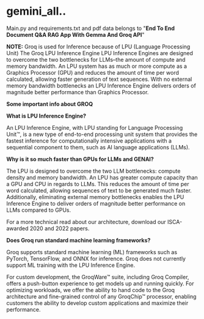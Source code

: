# gemini_all..

Main.py and requirements.txt and pdf data belongs to "**End To End Document Q&A RAG App With Gemma And Groq API**"

**NOTE:**
Groq is used for Inference because of LPU (Language Processing Unit)
The Groq LPU Inference Engine
LPU Inference Engines are designed to overcome the two bottlenecks for LLMs–the amount of compute and memory bandwidth. 
An LPU system has as much or more compute as a Graphics Processor (GPU) and reduces the amount of time per word calculated, 
allowing faster generation of text sequences. With no external memory bandwidth bottlenecks an LPU Inference Engine delivers 
orders of magnitude better performance than Graphics Processor. 

**Some important info about GROQ**

**What is LPU Inference Engine?**

An LPU Inference Engine, with LPU standing for Language Processing Unit™, 
is a new type of end-to-end processing unit system that provides the fastest inference for computationally 
intensive applications with a sequential component to them, such as AI language applications (LLMs).

**Why is it so much faster than GPUs for LLMs and GENAI?**

The LPU is designed to overcome the two LLM bottlenecks: compute density and memory bandwidth. 
An LPU has greater compute capacity than a GPU and CPU in regards to LLMs. This reduces the amount of time per word calculated, 
allowing sequences of text to be generated much faster. Additionally, eliminating external memory bottlenecks enables the 
LPU Inference Engine to deliver orders of magnitude better performance on LLMs compared to GPUs.

For a more technical read about our architecture, download our ISCA-awarded 2020 and 2022 papers. 

**Does Groq run standard machine learning frameworks?**

Groq supports standard machine learning (ML) frameworks such as PyTorch, TensorFlow, and ONNX for inference. 
Groq does not currently support ML training with the LPU Inference Engine.

For custom development, the GroqWare™ suite, including Groq Compiler, offers a push-button experience to get 
models up and running quickly. For optimizing workloads, we offer the ability to hand code to the Groq architecture and 
fine-grained control of any GroqChip™ processor, enabling customers the ability to develop custom applications and maximize their performance.
